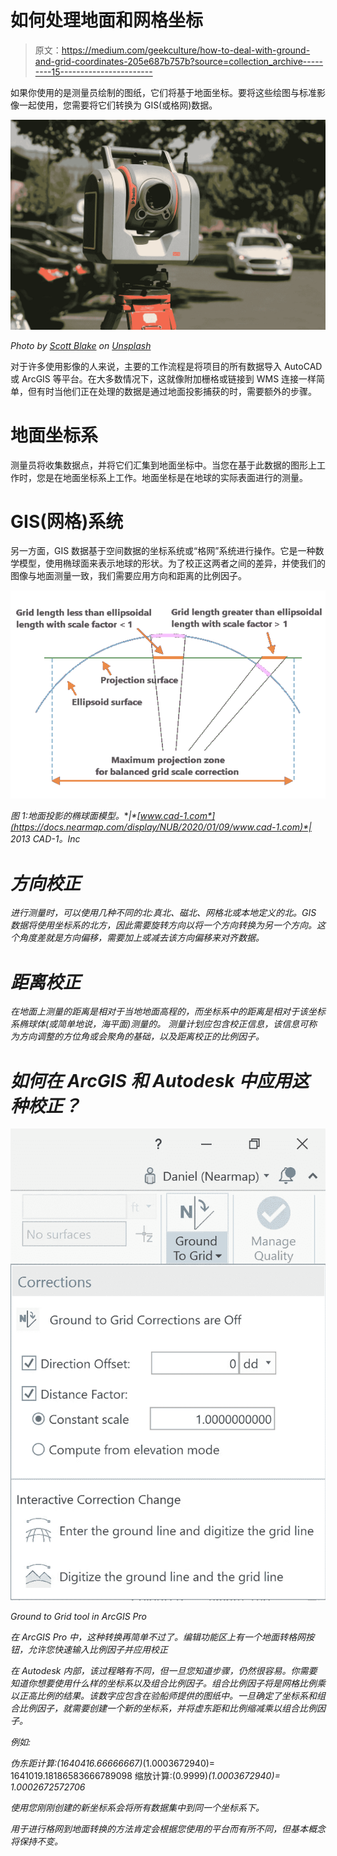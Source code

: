 # 如何处理地面和网格坐标

> 原文：<https://medium.com/geekculture/how-to-deal-with-ground-and-grid-coordinates-205e687b757b?source=collection_archive---------15----------------------->

如果你使用的是测量员绘制的图纸，它们将基于地面坐标。要将这些绘图与标准影像一起使用，您需要将它们转换为 GIS(或格网)数据。

![](img/0d47c9c614e3ee805f1c36d7f99566ba.png)

*Photo by* [*Scott Blake*](https://unsplash.com/@sunburned_surveyor?utm_source=unsplash&utm_medium=referral&utm_content=creditCopyText) *on* [*Unsplash*](https://unsplash.com/s/photos/survey?utm_source=unsplash&utm_medium=referral&utm_content=creditCopyText)

对于许多使用影像的人来说，主要的工作流程是将项目的所有数据导入 AutoCAD 或 ArcGIS 等平台。在大多数情况下，这就像附加栅格或链接到 WMS 连接一样简单，但有时当他们正在处理的数据是通过地面投影捕获的时，需要额外的步骤。

# 地面坐标系

测量员将收集数据点，并将它们汇集到地面坐标中。当您在基于此数据的图形上工作时，您是在地面坐标系上工作。地面坐标是在地球的实际表面进行的测量。

# GIS(网格)系统

另一方面，GIS 数据基于空间数据的坐标系统或“格网”系统进行操作。它是一种数学模型，使用椭球面来表示地球的形状。为了校正这两者之间的差异，并使我们的图像与地面测量一致，我们需要应用方向和距离的比例因子。

![](img/dc69c8e6e2a22b8ef512a5ce2a567108.png)

*图 1:地面投影的椭球面模型。*[](https://docs.nearmap.com/display/NUB/2020/01/09/info@cad-1.com)**|*[*www.cad-1.com*](https://docs.nearmap.com/display/NUB/2020/01/09/www.cad-1.com)*| 2013 CAD-1。Inc**

# *方向校正*

*进行测量时，可以使用几种不同的北:真北、磁北、网格北或本地定义的北。GIS 数据将使用坐标系的北方，因此需要旋转方向以将一个方向转换为另一个方向。这个角度差就是方向偏移，需要加上或减去该方向偏移来对齐数据。*

# *距离校正*

*在地面上测量的距离是相对于当地地面高程的，而坐标系中的距离是相对于该坐标系椭球体(或简单地说，海平面)测量的。
测量计划应包含校正信息，该信息可称为方向调整的方位角或会聚角的基础，以及距离校正的比例因子。*

# *如何在 ArcGIS 和 Autodesk 中应用这种校正？*

*![](img/26df95eb533062ac67da44d0175d47f0.png)*

*Ground to Grid tool in ArcGIS Pro*

*在 ArcGIS Pro 中，这种转换再简单不过了。编辑功能区上有一个地面转格网按钮，允许您快速输入比例因子并应用校正*

*在 Autodesk 内部，该过程略有不同，但一旦您知道步骤，仍然很容易。你需要知道你想要使用什么样的坐标系以及组合比例因子。组合比例因子将是网格比例乘以正高比例的结果。该数字应包含在验船师提供的图纸中。一旦确定了坐标系和组合比例因子，就需要创建一个新的坐标系，并将虚东距和比例缩减乘以组合比例因子。*

*例如:*

*伪东距计算:(1640416.66666667)*(1.0003672940)= 1641019.18186583666789098 缩放计算:(0.9999)*(1.0003672940)= 1.0002672572706*

*使用您刚刚创建的新坐标系会将所有数据集中到同一个坐标系下。*

*用于进行格网到地面转换的方法肯定会根据您使用的平台而有所不同，但基本概念将保持不变。*